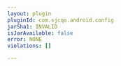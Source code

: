```yaml
---
layout: plugin
pluginId: com.sjcqs.android.config
jarSha1: INVALID
isJarAvailable: false
error: NONE
violations: []

---
```

